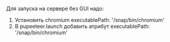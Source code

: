 Для запуска на сервере без GUI надо:
1. Установить chromium executablePath: '/snap/bin/chromium'
2. В pupeeteer.launch добавить атрибут executablePath: '/snap/bin/chromium'